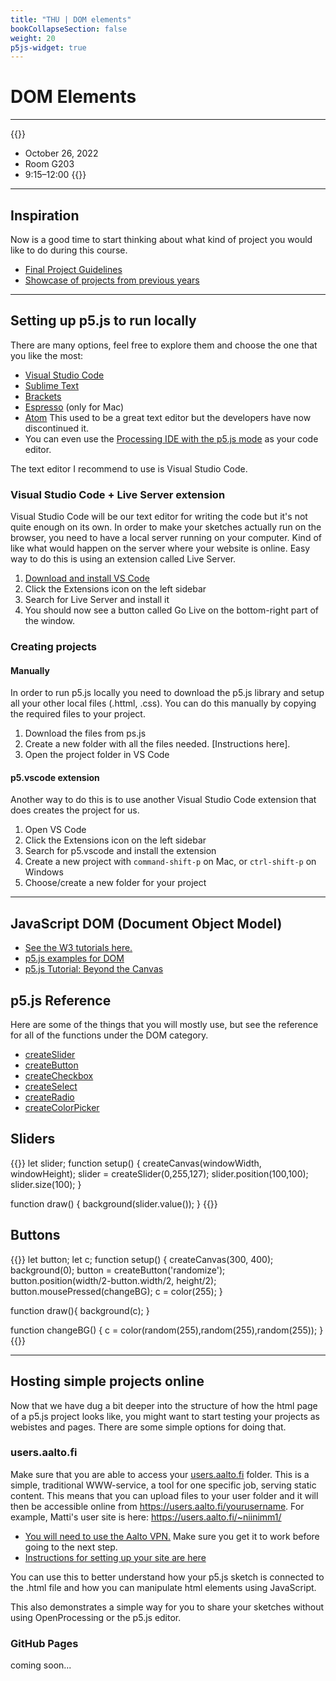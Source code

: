 ```yaml
---
title: "THU | DOM elements"
bookCollapseSection: false
weight: 20
p5js-widget: true
---
```


# DOM Elements

---

{{<hint info>}}
- October 26, 2022
- Room G203
- 9:15–12:00
{{</hint>}}

---

## Inspiration

Now is a good time to start thinking about what kind of project you would like to do during this course.

- [Final Project Guidelines](../../final-project/)
- [Showcase of projects from previous years](../../showcase/)

---

## Setting up p5.js to run locally

There are many options, feel free to explore them and choose the one that you like the most:

- [Visual Studio Code](https://code.visualstudio.com/)
- [Sublime Text](https://www.sublimetext.com/)
- [Brackets](https://brackets.io/)
- [Espresso](https://espressoapp.com/) (only for Mac)
- [Atom](https://github.com/atom/atom) This used to be a great text editor but the developers have now discontinued it.
- You can even use the [Processing IDE with the p5.js mode](https://processing.org/) as your code editor.

The text editor I recommend to use is Visual Studio Code.

### Visual Studio Code + Live Server extension

Visual Studio Code will be our text editor for writing the code but it's not quite enough on its own. In order to make your sketches actually run on the browser, you need to have a local server running on your computer. Kind of like what would happen on the server where your website is online. Easy way to do this is using an extension called Live Server.

1. [Download and install VS Code](https://code.visualstudio.com/)
2. Click the Extensions icon on the left sidebar
3. Search for Live Server and install it
4. You should now see a button called Go Live on the bottom-right part of the window.

### Creating projects

#### Manually

In order to run p5.js locally you need to download the p5.js library and setup all your other local files (.httml, .css). You can do this manually by copying the required files to your project.

1. Download the files from ps.js
2. Create a new folder with all the files needed. [Instructions here].
3. Open the project folder in VS Code

#### p5.vscode extension

Another way to do this is to use another Visual Studio Code extension that does creates the project for us.

1. Open VS Code
2. Click the Extensions icon on the left sidebar
3. Search for p5.vscode and install the extension
4. Create a new project with ```command-shift-p``` on Mac, or ```ctrl-shift-p``` on Windows
5. Choose/create a new folder for your project

---

## JavaScript DOM (Document Object Model)

- [See the W3 tutorials here.](https://www.w3schools.com/js/js_htmldom.asp)
- [p5.js examples for DOM](https://p5js.org/examples/)
- [p5.js Tutorial: Beyond the Canvas](https://github.com/processing/p5.js/wiki/Beyond-the-canvas)

## p5.js Reference

Here are some of the things that you will mostly use, but see the reference for all of the functions under the DOM category.

- [createSlider](https://p5js.org/reference/#/p5/createSlider)
- [createButton](https://p5js.org/reference/#/p5/createButton)
- [createCheckbox](https://p5js.org/reference/#/p5/createCheckbox)
- [createSelect](https://p5js.org/reference/#/p5/createSelect)
- [createRadio](https://p5js.org/reference/#/p5/createRadio)
- [createColorPicker](https://p5js.org/reference/#/p5/createColorPicker)

## Sliders

{{<p5js autoplay=1 width="300" height="500">}}
let slider;
function setup() {
  createCanvas(windowWidth, windowHeight);
  slider = createSlider(0,255,127);
  slider.position(100,100);
  slider.size(100);
}

function draw() {
  background(slider.value());
}
{{</p5js>}}

## Buttons

{{<p5js autoplay=1 width="300" height="500">}}
let button;
let c;
function setup() {
  createCanvas(300, 400);
  background(0);
  button = createButton('randomize');
  button.position(width/2-button.width/2, height/2);
  button.mousePressed(changeBG);
  c = color(255);
}

function draw(){
  background(c);
}

function changeBG() {
  c = color(random(255),random(255),random(255));
}
{{</p5js>}}

---

## Hosting simple projects online

Now that we have dug a bit deeper into the structure of how the html page of a p5.js project looks like, you might want to start testing your projects as webistes and pages. There are some simple options for doing that.

### users.aalto.fi

Make sure that you are able to access your [users.aalto.fi](https://users.aalto.fi/) folder. This is a simple, traditional WWW-service, a tool for one specific job, serving static content. This means that you can upload files to your user folder and it will then be accessible online from https://users.aalto.fi/yourusername. For example, Matti's user site is here: https://users.aalto.fi/~niinimm1/

- [You will need to use the Aalto VPN.](https://www.aalto.fi/en/services/establishing-a-remote-connection-vpn-to-an-aalto-network) Make sure you get it to work before going to the next step.
- [Instructions for setting up your site are here](https://www.aalto.fi/en/services/usersaaltofi)

You can use this to better understand how your p5.js sketch is connected to the .html file and how you can manipulate html elements using JavaScript.

This also demonstrates a simple way for you to share your sketches without using OpenProcessing or the p5.js editor.

### GitHub Pages

coming soon...